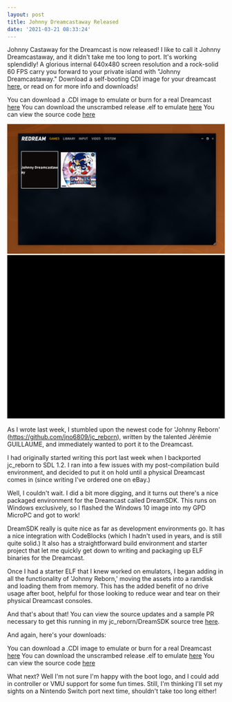 ```yaml
---
layout: post
title: Johnny Dreamcastaway Released 
date: '2021-03-21 08:33:24'
---
```

Johnny Castaway for the Dreamcast is now released!  I like to call it Johnny Dreamcastaway, and it didn't take me too long to port. It's working splendidly!  A glorious internal 640x480 screen resolution and a rock-solid 60 FPS carry you forward to your private island with "Johnny Dreamcastaway." Download a self-booting CDI image for your dreamcast [here](https://github.com/huntergdavis/jc_reborn/blob/DreamSDK/johnny.cdi), or read on for more info and downloads!

You can download a .CDI image to emulate or burn for a real Dreamcast [here](https://github.com/huntergdavis/jc_reborn/blob/DreamSDK/johnny.cdi)
You can download the unscrambed release .elf to emulate [here](https://github.com/huntergdavis/jc_reborn/blob/DreamSDK/johnny_dreamcastaway.elf)
You can view the source code [here](https://github.com/huntergdavis/jc_reborn/tree/DreamSDK)


<img src="https://github.com/huntergdavis/huntergdavis.github.io/raw/master/content/images/2021/johnny_emu.png" width="1126">

<img src="https://github.com/huntergdavis/huntergdavis.github.io/raw/master/content/images/2021/johnny_load.gif" width="640">


As I wrote last week, I stumbled upon the newest code for 'Johnny Reborn' (https://github.com/jno6809/jc_reborn), written by the talented Jérémie GUILLAUME, and immediately wanted to port it to the Dreamcast.

I had originally started writing this port last week when I backported jc_reborn to SDL 1.2.  I ran into a few issues with my post-compilation build environment, and decided to put it on hold until a physical Dreamcast comes in (since writing I've ordered one on eBay.)   

Well, I couldn't wait.  I did a bit more digging, and it turns out there's a nice packaged environment for the Dreamcast called DreamSDK.  This runs on Windows exclusively, so I flashed the Windows 10 image into my GPD MicroPC and got to work!  

DreamSDK really is quite nice as far as development environments go.  It has a nice integration with CodeBlocks (which I hadn't used in years, and is still quite solid.)  It also has a straightforward build environment and starter project that let me quickly get down to writing and packaging up ELF binaries for the Dreamcast.   

Once I had a starter ELF that I knew worked on emulators, I began adding in all the functionality of 'Johnny Reborn,' moving the assets into a ramdisk and loading them from memory.  This has the added benefit of no drive usage after boot, helpful for those looking to reduce wear and tear on their physical Dreamcast consoles. 

And that's about that!  You can view the source updates and a sample PR necessary to get this running in my jc_reborn/DreamSDK source tree [here](https://github.com/huntergdavis/jc_reborn/compare/SDL1.2...huntergdavis:DreamSDK?expand=1).

And again, here's your downloads: 

You can download a .CDI image to emulate or burn for a real Dreamcast [here](https://github.com/huntergdavis/jc_reborn/blob/DreamSDK/johnny.cdi)
You can download the unscrambed release .elf to emulate [here](https://github.com/huntergdavis/jc_reborn/blob/DreamSDK/johnny_dreamcastaway.elf)
You can view the source code [here](https://github.com/huntergdavis/jc_reborn/tree/DreamSDK)


What next?  Well I'm not sure I'm happy with the boot logo, and I could add in controller or VMU support for some fun times.  Still, I'm thinking I'll set my sights on a Nintendo Switch port next time, shouldn't take too long either!  
 
